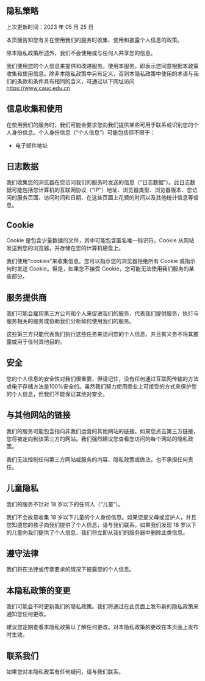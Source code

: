 ## 隐私策略

上次更新时间：2023 年 05 月 25 日

本页面告知您有关在使用我们的服务时收集、使用和披露个人信息的政策。

除本隐私政策所述外，我们不会使用或与任何人共享您的信息。

我们使用您的个人信息来提供和改进服务。使用本服务，即表示您同意根据本政策收集和使用信息。除非本隐私政策中另有定义，否则本隐私政策中使用的术语与我们的条款和条件具有相同的含义，可通过以下网址访问 https://www.cauc.edu.cn

## 信息收集和使用

在使用我们的服务时，我们可能会要求您向我们提供某些可用于联系或识别您的个人身份信息。个人身份信息（“个人信息”）可能包括但不限于：

- 电子邮件地址

## 日志数据

我们收集您的浏览器在您访问我们的服务时发送的信息（“日志数据”）。此日志数据可能包括您计算机的互联网协议（“IP”）地址、浏览器类型、浏览器版本、您访问的服务页面、访问时间和日期、在这些页面上花费的时间以及其他统计信息等信息。

## Cookie

Cookie 是包含少量数据的文件，其中可能包含匿名唯一标识符。Cookie 从网站发送到您的浏览器，并存储在您的计算机硬盘上。

我们使用“cookies”来收集信息。您可以指示您的浏览器拒绝所有 Cookie 或指示何时发送 Cookie。但是，如果您不接受 Cookie，您可能无法使用我们服务的某些部分。

## 服务提供商

我们可能会雇用第三方公司和个人来促进我们的服务，代表我们提供服务，执行与服务相关的服务或协助我们分析如何使用我们的服务。

这些第三方只能代表我们执行这些任务来访问您的个人信息，并且有义务不将其披露或用于任何其他目的。

## 安全

您的个人信息的安全性对我们很重要，但请记住，没有任何通过互联网传输的方法或电子存储方法是100%安全的。虽然我们努力使用商业上可接受的方式来保护您的个人信息，但我们不能保证其绝对安全。

## 与其他网站的链接

我们的服务可能包含指向非我们运营的其他网站的链接。如果您点击第三方链接，您将被定向到该第三方的网站。我们强烈建议您查看您访问的每个网站的隐私政策。

我们无法控制任何第三方网站或服务的内容、隐私政策或做法，也不承担任何责任。

## 儿童隐私

我们的服务不针对 18 岁以下的任何人（“儿童”）。

我们不会故意收集 18 岁以下儿童的个人身份信息。如果您是父母或监护人，并且您知道您的孩子向我们提供了个人信息，请与我们联系。如果我们发现 18 岁以下的儿童向我们提供了个人信息，我们将立即从我们的服务器中删除此类信息。

## 遵守法律

我们将在法律或传票要求的情况下披露您的个人信息。

## 本隐私政策的变更

我们可能会不时更新我们的隐私政策。我们将通过在此页面上发布新的隐私政策来通知您任何更改。

建议您定期查看本隐私政策以了解任何更改。对本隐私政策的更改在本页面上发布时生效。

## 联系我们

如果您对本隐私政策有任何疑问，请与我们联系。